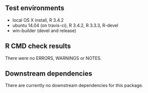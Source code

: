 ## Test environments
* local OS X install, R 3.4.2
* ubuntu 14.04 (on travis-ci), R 3.4.2, R 3.3.3, R-devel
* win-builder (devel and release)

## R CMD check results
There were no ERRORS, WARNINGS or NOTES.

## Downstream dependencies
There are currently no downstream dependencies for this package.